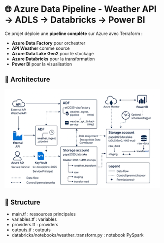 ﻿# 🌐 Azure Data Pipeline - Weather API → ADLS → Databricks → Power BI

Ce projet déploie une **pipeline complète** sur Azure avec Terraform :
- **Azure Data Factory** pour orchestrer
- **API Weather** comme source
- **Azure Data Lake Gen2** pour le stockage
- **Azure Databricks** pour la transformation
- **Power BI** pour la visualisation

## 🚀 Architecture
![Architecture](architecture.png)

## 📂 Structure
- main.tf : ressources principales
- variables.tf : variables
- providers.tf : providers
- outputs.tf : outputs
- databricks/notebooks/weather_transform.py : notebook PySpark
